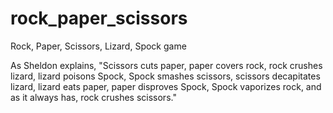 # rock_paper_scissors
Rock, Paper, Scissors, Lizard, Spock game

As Sheldon explains, "Scissors cuts paper, paper covers rock,
rock crushes lizard, lizard poisons Spock, Spock smashes scissors,
scissors decapitates lizard, lizard eats paper, paper disproves Spock,
Spock vaporizes rock, and as it always has, rock crushes scissors."
